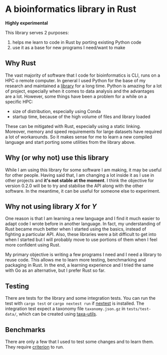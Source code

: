 # A bioinformatics library in Rust

**Highly experimental**

This library serves 2 purposes:

1) helps me learn to code in Rust by porting existing Python code
2) use it as a base for new programs I need/want to make

## Why Rust

The vast majority of software that I code for bioinformatics is CLI, runs on a HPC o remote computer. In general I used Python for the base of my research and maintained a [library](https://github.com/frubino/mgkit) for a long time. Python is amazing for a lot of project, especially when it comes to data analysis and the advantages are a lot. However, some things have been a problem for a while on a specific HPC:

- size of distribution, especially using Conda
- startup time, because of the high volume of files and library loaded

These can be mitigated with Rust, especially using a static linking. Moreover, memory and speed requirements for large datasets have required a lot of workarounds. So it makes sense for me to learn a new compiled language and start porting some utilities from the library above.

## Why (or why not) use this library

While I am using this library for some software I am making, it may be useful for other people. Having said that, I am changing a lot inside it as I use in other projects and **it's not stable at the moment**. I think the objective for version 0.2.0 will be to try and stabilise the API along with the other software. In the meantime, it can be useful for someone else to experiment.

## Why not using library *X* for *Y*

One reason is that I am learning a new language and I find it much easier to adapt code I wrote before in another language. In fact, my understanding of Rust became much better when I started using the basics, instead of fighting a particular API. Also, these libraries were a bit difficult to get into when I started but I will probably move to use portions of them when I feel more confident using Rust.

My primary objective is writing a few programs I need and I need a library to reuse code. This allows me to learn more testing, benchmarking and packaging in Rust. In the end, a learning experience and I tried the same with Go as an alternative, but I prefer Rust so far.

## Testing

There are tests for the library and some integration tests. You can run the test with `cargo test` or `cargo nextest run` if [nextest](https://nexte.st/) is installed. The integration test expect a taxonomy file `taxonomy.json.gz` in `tests/test-data/`, which can be created using [taxa-utils](https://github.com/frubino/taxa-utils).

## Benchmarks

There are only a few that I used to test some changes and to learn them. They require [criterion](https://github.com/bheisler/criterion.rs) to run.